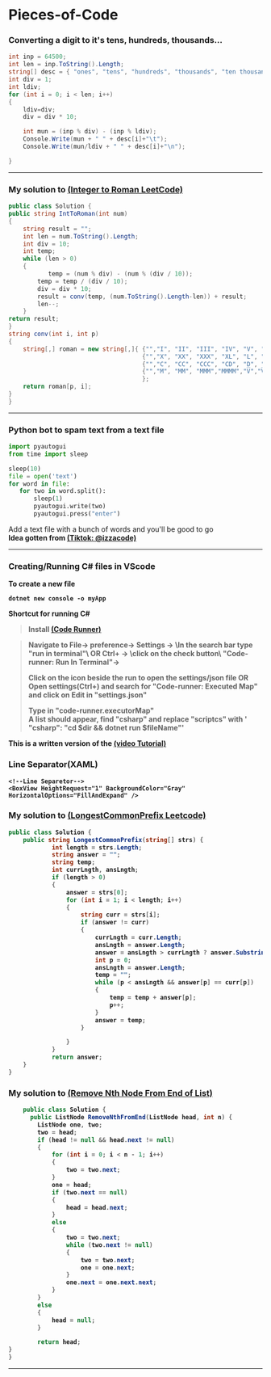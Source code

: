 # Pieces-of-Code


### Converting a digit to it's tens, hundreds, thousands...
```c#
int inp = 64500;
int len = inp.ToString().Length;
string[] desc = { "ones", "tens", "hundreds", "thousands", "ten thousands", "hundred thousands", "million", "ten million", "hundred million" };
int div = 1;
int ldiv;
for (int i = 0; i < len; i++)
{
    ldiv=div;
    div = div * 10;

    int mun = (inp % div) - (inp % ldiv);
    Console.Write(mun + " " + desc[i]+"\t");
    Console.Write(mun/ldiv + " " + desc[i]+"\n");

}

```
---

### My solution to [(Integer to Roman LeetCode)](https://leetcode.com/problems/integer-to-roman/)
```c#
public class Solution {
public string IntToRoman(int num) 
{
    string result = "";
    int len = num.ToString().Length;
    int div = 10;
    int temp;
    while (len > 0)
    {
           temp = (num % div) - (num % (div / 10));
        temp = temp / (div / 10);
        div = div * 10;
        result = conv(temp, (num.ToString().Length-len)) + result;
        len--;
    }
return result;
}
string conv(int i, int p)
{
    string[,] roman = new string[,]{ {"","I", "II", "III", "IV", "V", "VI", "VII", "VIII", "IX"},
                                     {"","X", "XX", "XXX", "XL", "L", "LX", "LXX", "LXXX", "XC"}, // tens
                                     {"","C", "CC", "CCC", "CD", "D", "DC", "DCC", "DCCC", "CM"}, // hundreds
                                     {"","M", "MM", "MMM","MMMM","V̅","V̅M","V̅MM","V̅MMM","I̅X̅"}
                                     };
    return roman[p, i];
}
}
```

---

### Python bot to spam text from a text file 
 ```python
import pyautogui
from time import sleep

sleep(10)
file = open('text')
for word in file:
    for two in word.split():
        sleep(1)
        pyautogui.write(two)
        pyautogui.press("enter")

```
Add a text file with a bunch of words and you'll be good to go</br>
<b> Idea gotten from [(Tiktok: @izzacode)](https://www.tiktok.com/@izzacodes/video/6860325937406364933?is_from_webapp=1&sender_device=pc&web_id=7078764212050986502)

---    
    
### Creating/Running C# files in VScode
To create a new  file
  ```
dotnet new console -o myApp
  ```
Shortcut for running C# 
> Install [(Code Runner)](https://marketplace.visualstudio.com/items?itemName=formulahendry.code-runner) 

> Navigate to File-> preference-> Settings -> \\In the search bar type "run in terminal"\\ OR Ctrl+  -> 
> \\click on the check button\\ "Code-runner: Run In Terminal"-> 
>
> Click on the icon beside the run to open the settings/json file 
> OR  
> Open settings(Ctrl+) and search for "Code-runner: Executed Map" and click on Edit in "settings.json"
>    
> Type in "code-runner.executorMap"    
> A list should appear, find "csharp" and replace "scriptcs" with ' "csharp": "cd $dir && dotnet run $fileName"'

This is a written version of the [(video Tutorial)](https://www.youtube.com/watch?v=CO4BGZOuUkM&t=428s)

### Line Separator(XAML)
 ```XAML
<!--Line Separetor-->
<BoxView HeightRequest="1" BackgroundColor="Gray" HorizontalOptions="FillAndExpand" />
```

### My solution to [(LongestCommonPrefix Leetcode)](https://leetcode.com/problems/longest-common-prefix/)
```c#
public class Solution {
    public string LongestCommonPrefix(string[] strs) {
            int length = strs.Length;
            string answer = "";
            string temp;
            int currLngth, ansLngth;
            if (length > 0)
            {
                answer = strs[0];
                for (int i = 1; i < length; i++)
                {
                    string curr = strs[i];
                    if (answer != curr)
                    {
                        currLngth = curr.Length;
                        ansLngth = answer.Length;
                        answer = ansLngth > currLngth ? answer.Substring(0, currLngth) : answer;
                        int p = 0;
                        ansLngth = answer.Length;
                        temp = "";
                        while (p < ansLngth && answer[p] == curr[p])
                        {
                            temp = temp + answer[p];
                            p++;
                        }
                        answer = temp;
                    }

                }
            }
            return answer;
    }
}
```
### My solution to [(Remove Nth Node From End of List)](https://leetcode.com/problems/remove-nth-node-from-end-of-list/)
```c# 
    public class Solution {
      public ListNode RemoveNthFromEnd(ListNode head, int n) {
        ListNode one, two;
        two = head;
        if (head != null && head.next != null)
        {
            for (int i = 0; i < n - 1; i++)
            {
                two = two.next;
            }
            one = head;
            if (two.next == null)
            {
                head = head.next;
            }
            else
            {
                two = two.next;
                while (two.next != null)
                {
                    two = two.next;
                    one = one.next;
                }
                one.next = one.next.next;
            }
        }
        else
        {
            head = null;
        }

        return head;
}
}
```
---


